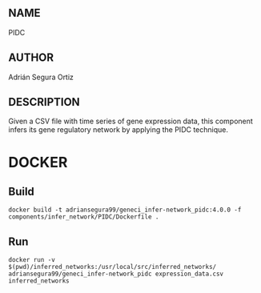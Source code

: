 ## NAME

PIDC

## AUTHOR

Adrián Segura Ortiz

## DESCRIPTION

Given a CSV file with time series of gene expression data, this component infers its gene regulatory network by applying the PIDC technique.

# DOCKER

## Build

```
docker build -t adriansegura99/geneci_infer-network_pidc:4.0.0 -f components/infer_network/PIDC/Dockerfile .
```

## Run

```
docker run -v $(pwd)/inferred_networks:/usr/local/src/inferred_networks/ adriansegura99/geneci_infer-network_pidc expression_data.csv inferred_networks
```
